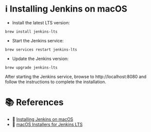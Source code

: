 # :information_source: Installing Jenkins on macOS

- Install the latest LTS version: 
```
brew install jenkins-lts
```

- Start the Jenkins service:
```
brew services restart jenkins-lts
```

- Update the Jenkins version: 
```
brew upgrade jenkins-lts
```

After starting the Jenkins service, browse to http://localhost:8080 and follow the instructions to complete the installation. 

# :books: References
- :link: [Installing Jenkins on macOS](hhttps://www.jenkins.io/doc/book/installing/macos/#macos)
- :link: [macOS Installers for Jenkins LTS](https://www.jenkins.io/download/lts/macos/#macos-installers-for-jenkins-lts)
